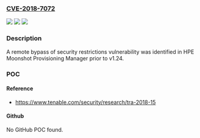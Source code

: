 ### [CVE-2018-7072](https://cve.mitre.org/cgi-bin/cvename.cgi?name=CVE-2018-7072)
![](https://img.shields.io/static/v1?label=Product&message=HPE%20Moonshot%20Provisioning%20Manager&color=blue)
![](https://img.shields.io/static/v1?label=Version&message=n%2Fa&color=blue)
![](https://img.shields.io/static/v1?label=Vulnerability&message=remote%20bypass%20of%20security%20restrictions&color=brighgreen)

### Description

A remote bypass of security restrictions vulnerability was identified in HPE Moonshot Provisioning Manager prior to v1.24.

### POC

#### Reference
- https://www.tenable.com/security/research/tra-2018-15

#### Github
No GitHub POC found.

